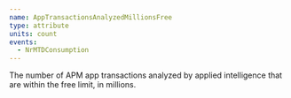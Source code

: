 ```yaml
---
name: AppTransactionsAnalyzedMillionsFree
type: attribute
units: count
events:
  - NrMTDConsumption
---
```


The number of APM app transactions analyzed by applied intelligence that are within the free limit, in millions.